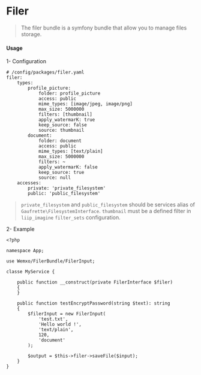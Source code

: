# Filer

> The filer bundle is a symfony bundle that allow you to manage files storage.

#### Usage

1- Configuration

```
# /config/packages/filer.yaml
filer:
    types:
        profile_picture:
            folder: profile_picture
            access: public
            mime_types: [image/jpeg, image/png]
            max_size: 5000000
            filters: [thumbnail]
            apply_watermarK: true
            keep_source: false
            source: thumbnail
        document:
            folder: document
            access: public
            mime_types: [text/plain]
            max_size: 5000000
            filters: ~
            apply_watermarK: false
            keep_source: true
            source: null
    accesses:
        private: 'private_filesystem'
        public: 'public_filesystem'
```

> `private_filesystem` and `public_filesystem` should be services alias of `Gaufrette\FilesystemInterface`.
> `thumbnail` must be a defined filter in `liip_imagine` `filter_sets` configuration.

2- Example

```
<?php

namespace App;

use Wemxo/FilerBundle/FilerInput;

classe MyService {
    
    public function __construct(private FilerInterface $filer)
    {
    }
    
    public function testEncryptPassword(string $text): string
    {
        $filerInput = new FilerInput(
            'test.txt',
            'Hello world !',
            'text/plain',
            120,
            'document'
        );
        
        $output = $this->filer->saveFile($input);
    }
}
```
